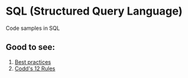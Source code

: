 # SQL (Structured Query Language)
Code samples in SQL

## Good to see:
1. [Best practices](https://www.sqlstyle.guide/)
2. [Codd's 12 Rules](https://en.wikipedia.org/wiki/Codd%27s_12_rules)
